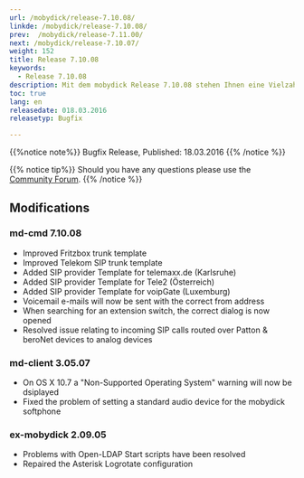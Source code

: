 ```yaml
---
url: /mobydick/release-7.10.08/
linkde: /mobydick/release-7.10.08/
prev:  /mobydick/release-7.11.00/
next: /mobydick/release-7.10.07/
weight: 152
title: Release 7.10.08
keywords: 
  - Release 7.10.08
description: Mit dem mobydick Release 7.10.08 stehen Ihnen eine Vielzahl an neuen Funtionen zur Verfügung.
toc: true
lang: en
releasedate: 018.03.2016  
releasetyp: Bugfix

---
```


{{%notice note%}}
Bugfix Release, Published: 18.03.2016
{{% /notice %}}

{{% notice tip%}}
Should you have any questions please use the [Community Forum](http://community.pascom.net/forum.php?langid=6 "Visit our Forum").
{{% /notice %}}


## Modifications

### md-cmd 7.10.08
* Improved Fritzbox trunk template 
* Improved Telekom SIP trunk template
* Added SIP provider Template for telemaxx.de (Karlsruhe)
* Added SIP provider Template for Tele2 (Österreich)
* Added SIP provider Template for voipGate (Luxemburg)
* Voicemail e-mails will now be sent with the correct from address
* When searching for an extension switch, the correct dialog is now opened
* Resolved issue relating to incoming SIP calls routed over Patton & beroNet devices to analog devices
  
### md-client 3.05.07
* On OS X 10.7 a "Non-Supported Operating System" warning will now be dsiplayed
* Fixed the problem of setting a standard audio device for the mobydick softphone

### ex-mobydick 2.09.05
* Problems with Open-LDAP Start scripts have been resolved
* Repaired the Asterisk Logrotate configuration